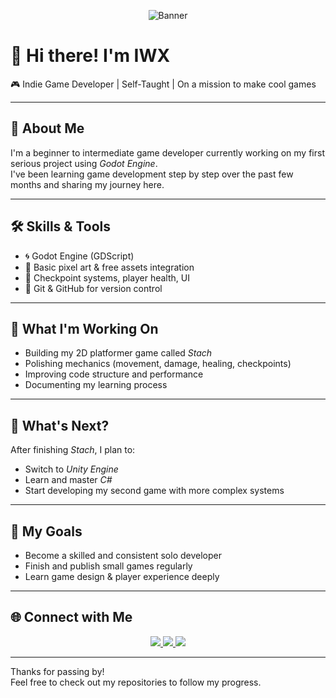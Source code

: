 <p align="center">
  <img src="https://your-image-link.com/banner.png" alt="Banner" />
</p>

# 👋 Hi there! I'm IWX

🎮 Indie Game Developer | Self-Taught | On a mission to make cool games

---

## 🧠 About Me

I'm a beginner to intermediate game developer currently working on my first serious project using *Godot Engine*.  
I've been learning game development step by step over the past few months and sharing my journey here.

---

## 🛠 Skills & Tools

- 🌀 Godot Engine (GDScript)
- 🎨 Basic pixel art & free assets integration
- 🔁 Checkpoint systems, player health, UI
- 💾 Git & GitHub for version control

---

## 🎯 What I'm Working On

- Building my 2D platformer game called *Stach*
- Polishing mechanics (movement, damage, healing, checkpoints)
- Improving code structure and performance
- Documenting my learning process

---

## 🚀 What's Next?

After finishing *Stach*, I plan to:

- Switch to *Unity Engine*
- Learn and master *C#*
- Start developing my second game with more complex systems

---

## 🌱 My Goals

- Become a skilled and consistent solo developer
- Finish and publish small games regularly
- Learn game design & player experience deeply

---
## 🌐 Connect with Me


<p align="center">
  <a href="https://iwx-10.itch.io/">
    <img src="https://img.shields.io/badge/itch.io-FA5C5C?style=for-the-badge&logo=itchdotio&logoColor=white" />
  </a>
  <a href="https://www.instagram.com/ayoub__iwx?igsh=N3k2ZXBiOWhiZTU1">
    <img src="https://img.shields.io/badge/Instagram-E4405F?style=for-the-badge&logo=instagram&logoColor=white" />
  </a>
  <a href="https://x.com/AYOUB_IWX?t=nCRvwL-EjUBEvQsSuS7_oQ&s=09">
    <img src="https://img.shields.io/badge/X-1DA1F2?style=for-the-badge&logo=twitter&logoColor=white" />
  </a>
</p>

---
Thanks for passing by!  
Feel free to check out my repositories to follow my progress.
